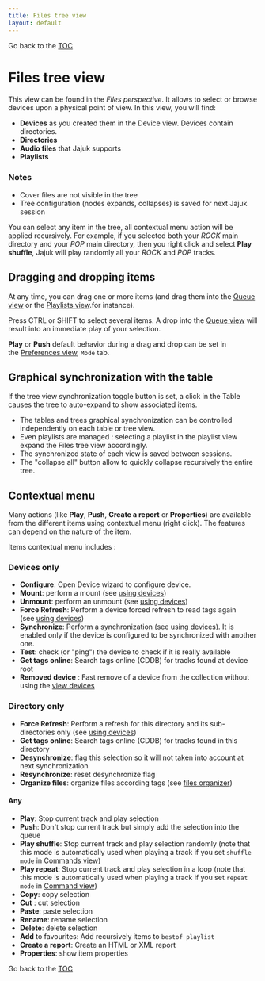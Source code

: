 ```yaml
---
title: Files tree view
layout: default
---
```

Go back to the [TOC](/manual/main.html)

# Files tree view
This view can be found in the _Files perspective_. It allows to select or browse devices upon a physical point of view. In this view, you will find:

- **Devices** as you created them in the Device view. Devices contain directories.
- **Directories**
- **Audio files** that Jajuk supports
- **Playlists**

### Notes
- Cover files are not visible in the tree
- Tree configuration (nodes expands, collapses) is saved for next Jajuk session

You can select any item in the tree, all contextual menu action will be applied recursively. For example, if you selected both your _ROCK_ main directory and your _POP_ main directory, then you right click and select **Play shuffle**, Jajuk will play randomly all your _ROCK_ and _POP_ tracks.

## Dragging and dropping items
At any time, you can drag one or more items (and drag them into the [Queue view](view_queue.html) or 
the [Playlists view](view_playlist_editor.html).for instance). 

Press CTRL or SHIFT to select several items. A drop into the [Queue view](view_queue.html) will result into an immediate play of your selection. 

**Play** or **Push** default behavior during a drag and drop can be set in the [Preferences view](view_preferences.html), ``Mode`` tab.

## Graphical synchronization with the table
If the tree view synchronization toggle button is set, a click in the Table causes the tree to auto-expand to show associated items.

- The tables and trees graphical synchronization can be controlled independently on each table or tree view.
- Even playlists are managed : selecting a playlist in the playlist view expand the Files tree view accordingly.
- The synchronized state of each view is saved between sessions.
- The "collapse all" button allow to quickly collapse recursively the entire tree.

## Contextual menu
Many actions (like **Play**, **Push**, **Create a report** or **Properties**) are available from the different items using 
contextual menu (right click). The features can depend on the nature of the item.

Items contextual menu includes :

### Devices only
- **Configure**: Open Device wizard to configure device.
- **Mount**: perform a mount (see [using devices](devices.html))
- **Unmount**: perform an unmount (see [using devices](devices.html))
- **Force Refresh**: Perform a device forced refresh to read tags again (see [using devices](devices.html))
- **Synchronize**: Perform a synchronization (see [using devices](devices.html)). It is enabled only if the device is configured to be synchronized with another one.
- **Test**: check (or "ping") the device to check if it is really available
- **Get tags online**: Search tags online (CDDB) for tracks found at device root
- **Removed device** : Fast remove of a device from the collection without using the [view devices](View_devices.html)

### Directory only
- **Force Refresh**: Perform a refresh for this directory and its sub-directories only (see [using devices](devices.html))
- **Get tags online**: Search tags online (CDDB) for tracks found in this directory
- **Desynchronize**: flag this selection so it will not taken into account at next synchronization
- **Resynchronize**: reset desynchronize flag
- **Organize files**: organize files according tags (see [files organizer](organizer.html))

#### Any
- **Play**: Stop current track and play selection
- **Push**: Don't stop current track but simply add the selection into the queue
- **Play shuffle**: Stop current track and play selection randomly (note that this mode is automatically used when playing a track if you set ``shuffle mode`` in [Commands view](commands.html))
- **Play repeat**: Stop current track and play selection in a loop (note that this mode is automatically used when playing a track if you set ``repeat mode`` in [Command view](commands.html))
- **Copy**: copy selection
- **Cut** : cut selection
- **Paste**: paste selection
- **Rename**: rename selection
- **Delete**: delete selection
- **Add** to favourites: Add recursively items to ``bestof playlist``
- **Create a report**: Create an HTML or XML report
- **Properties**: show item properties

Go back to the [TOC](/manual/main.html)